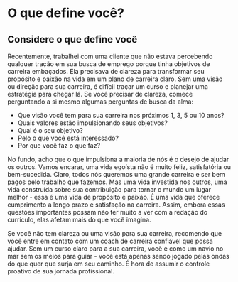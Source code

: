 # O que define você?

## Considere o que define você

Recentemente, trabalhei com uma cliente que não estava percebendo qualquer tração em sua busca de emprego porque tinha objetivos de carreira embaçados. Ela precisava de clareza para transformar seu propósito e paixão na vida em um plano de carreira claro. Sem uma visão ou direção para sua carreira, é difícil traçar um curso e planejar uma estratégia para chegar lá. Se você precisar de clareza, comece perguntando a si mesmo algumas perguntas de busca da alma:

* Que visão você tem para sua carreira nos próximos 1, 3, 5 ou 10 anos?
* Quais valores estão impulsionando seus objetivos?
* Qual é o seu objetivo?
* Pelo o que você está interessado?
* Por que você faz o que faz?

No fundo, acho que o que impulsiona a maioria de nós é o desejo de ajudar os outros. Vamos encarar, uma vida egoísta não é muito feliz, satisfatória ou bem-sucedida. Claro, todos nós queremos uma grande carreira e ser bem pagos pelo trabalho que fazemos. Mas uma vida investida nos outros, uma vida construída sobre sua contribuição para tornar o mundo um lugar melhor - essa é uma vida de propósito e paixão. É uma vida que oferece cumprimento a longo prazo e satisfação na carreira. Assim, embora essas questões importantes possam não ter muito a ver com a redação do currículo, elas afetam mais do que você imagina.

Se você não tem clareza ou uma visão para sua carreira, recomendo que você entre em contato com um coach de carreira confiável que possa ajudar. Sem um curso claro para a sua carreira, você é como um navio no mar sem os meios para guiar - você está apenas sendo jogado pelas ondas do que quer que surja em seu caminho. É hora de assumir o controle proativo de sua jornada profissional.

